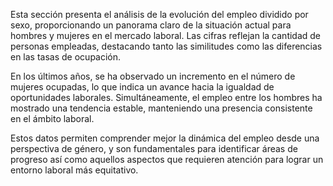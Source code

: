Esta sección presenta el análisis de la evolución del empleo dividido por sexo, proporcionando un panorama claro de la situación actual para hombres y mujeres en el mercado laboral. Las cifras reflejan la cantidad de personas empleadas, destacando tanto las similitudes como las diferencias en las tasas de ocupación.

En los últimos años, se ha observado un incremento en el número de mujeres ocupadas, lo que indica un avance hacia la igualdad de oportunidades laborales. Simultáneamente, el empleo entre los hombres ha mostrado una tendencia estable, manteniendo una presencia consistente en el ámbito laboral.

Estos datos permiten comprender mejor la dinámica del empleo desde una perspectiva de género, y son fundamentales para identificar áreas de progreso así como aquellos aspectos que requieren atención para lograr un entorno laboral más equitativo.
